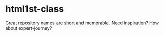 # html1st-class
Great repository names are short and memorable. Need inspiration? How about expert-journey?
